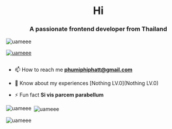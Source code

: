 <h1 align="center">Hi</h1>
<h3 align="center">A passionate frontend developer from Thailand</h3>

<p align="left"> <img src="https://komarev.com/ghpvc/?username=uameee&label=Profile%20views&color=0e75b6&style=flat" alt="uameee" /> </p>

<p align="left"> <a href="https://github.com/ryo-ma/github-profile-trophy"><img src="https://github-profile-trophy.vercel.app/?username=uameee" alt="uameee" /></a> </p>

<p align="left"> <a href="https://twitter.com/" target="blank"><img src="https://img.shields.io/twitter/follow/?logo=twitter&style=for-the-badge" alt="" /></a> </p>

- 📫 How to reach me **phumiphiphatt@gmail.com**

- 📄 Know about my experiences [Nothing LV.0](Nothing LV.0)

- ⚡ Fun fact **Si vis parcem parabellum**
<p><img align="left" src="https://github-readme-stats.vercel.app/api/top-langs?username=uameee&show_icons=true&locale=en&layout=compact" alt="uameee" /></p>

<p>&nbsp;<img align="center" src="https://github-readme-stats.vercel.app/api?username=uameee&show_icons=true&locale=en" alt="uameee" /></p>

<p><img align="center" src="https://github-readme-streak-stats.herokuapp.com/?user=uameee&" alt="uameee" /></p>
